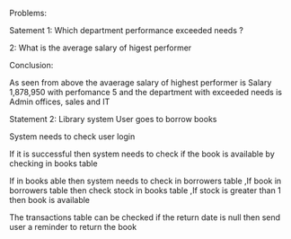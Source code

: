 Problems:

Satement 1: Which department performance exceeded needs ?

2: What is the average salary of higest performer




Conclusion:

As seen from above the avaerage salary of highest performer is Salary 1,878,950 with perfomance 5 and the department with exceeded needs is Admin offices, sales and IT

Statement 2: Library system
User goes to borrow books

System needs to check user login

If it is successful then system needs to check if the book is available by checking in books table 

If in books able then system needs to check in borrowers table
,If book in borrowers table then check stock in books table 
,If stock is greater than 1 then book is available





The transactions table can be checked if the return date is null then send user a reminder to return the book
